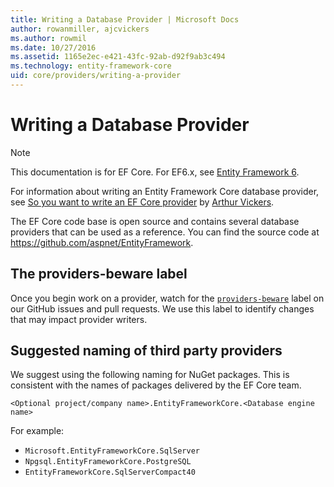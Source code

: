 ```yaml
---
title: Writing a Database Provider | Microsoft Docs
author: rowanmiller, ajcvickers
ms.author: rowmil
ms.date: 10/27/2016
ms.assetid: 1165e2ec-e421-43fc-92ab-d92f9ab3c494
ms.technology: entity-framework-core
uid: core/providers/writing-a-provider
---
```


# Writing a Database Provider

> [!NOTE]
> This documentation is for EF Core. For EF6.x, see [Entity Framework 6](../../../ef6/index.md).

For information about writing an Entity Framework Core database provider, see [So you want to write an EF Core provider](https://blog.oneunicorn.com/2016/11/11/so-you-want-to-write-an-ef-core-provider/) by [Arthur Vickers](https://github.com/ajcvickers).

The EF Core code base is open source and contains several database providers that can be used as a reference. You can find the source code at https://github.com/aspnet/EntityFramework.

## The providers-beware label

Once you begin work on a provider, watch for the [`providers-beware`](https://github.com/aspnet/EntityFramework/labels/providers-beware) label on our GitHub issues and pull requests. We use this label to identify changes that may impact provider writers.

## Suggested naming of third party providers

We suggest using the following naming for NuGet packages. This is consistent with the names of packages delivered by the EF Core team.

`<Optional project/company name>.EntityFrameworkCore.<Database engine name>`

For example:
* `Microsoft.EntityFrameworkCore.SqlServer`
* `Npgsql.EntityFrameworkCore.PostgreSQL`
* `EntityFrameworkCore.SqlServerCompact40`
